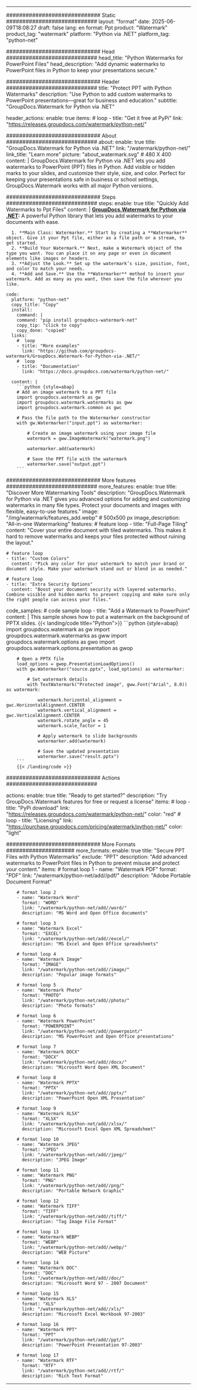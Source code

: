 
---
############################# Static ############################
layout: "format"
date:  2025-06-09T18:08:27
draft: false
lang: en
format: Ppt
product: "Watermark"
product_tag: "watermark"
platform: "Python via .NET"
platform_tag: "python-net"

############################# Head ############################
head_title: "Python Watermarks for PowerPoint Files"
head_description: "Add dynamic watermarks to PowerPoint files in Python to keep your presentations secure."

############################# Header ############################
title: "Protect PPT with Python Watermarks" 
description: "Use Python to add custom watermarks to PowerPoint presentations—great for business and education."
subtitle: "GroupDocs.Watermark for Python via .NET" 

header_actions:
  enable: true
  items:
    #  loop
    - title: "Get it free at PyPi"
      link: "https://releases.groupdocs.com/watermark/python-net/"
      
############################# About ############################
about:
    enable: true
    title: "GroupDocs.Watermark for Python via .NET"
    link: "/watermark/python-net/"
    link_title: "Learn more"
    picture: "about_watermark.svg" # 480 X 400
    content: |
       GroupDocs.Watermark for Python via .NET lets you add watermarks to PowerPoint (PPT) files in Python. Add visible or hidden marks to your slides, and customize their style, size, and color. Perfect for keeping your presentations safe in business or school settings, GroupDocs.Watermark works with all major Python versions.

############################# Steps ############################
steps:
    enable: true
    title: "Quickly Add Watermarks to Ppt Files"
    content: |
      **[GroupDocs.Watermark for Python via .NET](https://products.groupdocs.com/watermark/python-net/):** A powerful Python library that lets you add watermarks to your documents with ease.
      
      1. **Main Class: Watermarker.** Start by creating a **Watermarker** object. Give it your Ppt file, either as a file path or a stream, to get started.
      2. **Build Your Watermark.** Next, make a Watermark object of the type you want. You can place it on any page or even in document elements like images or headers.
      3. **Adjust the Look.** Set up the watermark’s size, position, font, and color to match your needs.
      4. **Add and Save.** Use the **Watermarker** method to insert your watermark. Add as many as you want, then save the file wherever you like.
   
    code:
      platform: "python-net"
      copy_title: "Copy"
      install:
        command: |
        command: "pip install groupdocs-watermark-net"
        copy_tip: "click to copy"
        copy_done: "copied"
      links:
        #  loop
        - title: "More examples"
          link: "https://github.com/groupdocs-watermark/GroupDocs.Watermark-for-Python-via-.NET/"
        #  loop
        - title: "Documentation"
          link: "https://docs.groupdocs.com/watermark/python-net/"
          
      content: |
        ```python {style=abap}
        # Add an image watermark to a PPT file
        import groupdocs.watermark as gw
        import groupdocs.watermark.watermarks as gww
        import groupdocs.watermark.common as gwс

        # Pass the file path to the Watermarker constructor
        with gw.Watermarker("input.ppt") as watermarker:

            # Create an image watermark using your image file
            watermark = gww.ImageWatermark("watermark.png")

            watermarker.add(watermark)

            # Save the PPT file with the watermark
            watermarker.save("output.ppt")
        ```  

############################# More features ############################
more_features:
  enable: true
  title: "Discover More Watermarking Tools"
  description: "GroupDocs.Watermark for Python via .NET gives you advanced options for adding and customizing watermarks in many file types. Protect your documents and images with flexible, easy-to-use features."
  image: "/img/watermark/features_add.webp" # 500x500 px
  image_description: "All-in-one Watermarking"
  features:
    # feature loop
    - title: "Full-Page Tiling"
      content: "Cover your entire document with tiled watermarks. This makes it hard to remove watermarks and keeps your files protected without ruining the layout."

    # feature loop
    - title: "Custom Colors"
      content: "Pick any color for your watermark to match your brand or document style. Make your watermark stand out or blend in as needed."

    # feature loop
    - title: "Extra Security Options"
      content: "Boost your document security with layered watermarks. Combine visible and hidden marks to prevent copying and make sure only the right people can access your files."
      
  code_samples:
    # code sample loop
    - title: "Add a Watermark to PowerPoint"
      content: |
        This sample shows how to put a watermark on the background of PPTX slides.
        {{< landing/code title="Python">}}
        ```python {style=abap}
        import groupdocs.watermark as gw
        import groupdocs.watermark.watermarks as gww
        import groupdocs.watermark.options as gwo
        import groupdocs.watermark.options.presentation as gwop

        # Open a PPTX file
        load_options = gwop.PresentationLoadOptions()
        with gw.Watermarker("source.pptx", load_options) as watermarker:

            # Set watermark details
            with TextWatermark("Protected image", gww.Font("Arial", 8.0)) as watermark:

                watermark.horizontal_alignment = gwс.HorizontalAlignment.CENTER
                watermark.vertical_alignment = gwс.VerticalAlignment.CENTER
                watermark.rotate_angle = 45
                watermark.scale_factor = 1

                # Apply watermark to slide backgrounds
                watermarker.add(watermark)

                # Save the updated presentation
                watermarker.save("result.pptx")
        ```
        {{< /landing/code >}}


############################# Actions ############################

actions:
  enable: true
  title: "Ready to get started?"
  description: "Try GroupDocs.Watermark features for free or request a license"
  items:
    #  loop
    - title: "PyPi download"
      link: "https://releases.groupdocs.com/watermark/python-net/"
      color: "red"
        #  loop
    - title: "Licensing"
      link: "https://purchase.groupdocs.com/pricing/watermark/python-net/"
      color: "light"


############################# More Formats #####################
more_formats:
    enable: true
    title: "Secure PPT Files with Python Watermarks"
    exclude: "PPT"
    description: "Add advanced watermarks to PowerPoint files in Python to prevent misuse and protect your content."
    items: 
        # format loop 1
        - name: "Watermark PDF"
          format: "PDF"
          link: "/watermark/python-net/add//pdf/"
          description: "Adobe Portable Document Format"

        # format loop 2
        - name: "Watermark Word"
          format: "WORD"
          link: "/watermark/python-net/add//word/"
          description: "MS Word and Open Office documents"
          
        # format loop 3
        - name: "Watermark Excel"
          format: "EXCEL"
          link: "/watermark/python-net/add//excel/"
          description: "MS Excel and Open Office spreadsheets"

        # format loop 4
        - name: "Watermark Image"
          format: "IMAGE"
          link: "/watermark/python-net/add//image/"
          description: "Popular image formats"

        # format loop 5
        - name: "Watermark Photo"
          format: "PHOTO"
          link: "/watermark/python-net/add//photo/"
          description: "Photo formats"

        # format loop 6
        - name: "Watermark PowerPoint"
          format: "POWERPOINT"
          link: "/watermark/python-net/add//powerpoint/"
          description: "MS PowerPoint and Open Office presentations"

        # format loop 7
        - name: "Watermark DOCX"
          format: "DOCX"
          link: "/watermark/python-net/add//docx/"
          description: "Microsoft Word Open XML Document"
          
        # format loop 8
        - name: "Watermark PPTX"
          format: "PPTX"
          link: "/watermark/python-net/add//pptx/"
          description: "PowerPoint Open XML Presentation"
          
        # format loop 9
        - name: "Watermark XLSX"
          format: "XLSX"
          link: "/watermark/python-net/add//xlsx/"
          description: "Microsoft Excel Open XML Spreadsheet"

        # format loop 10
        - name: "Watermark JPEG"
          format: "JPEG"
          link: "/watermark/python-net/add//jpeg/"
          description: "JPEG Image"

        # format loop 11
        - name: "Watermark PNG"
          format: "PNG"
          link: "/watermark/python-net/add//png/"
          description: "Portable Network Graphic"

        # format loop 12
        - name: "Watermark TIFF"
          format: "TIFF"
          link: "/watermark/python-net/add//tiff/"
          description: "Tag Image File Format"

        # format loop 13
        - name: "Watermark WEBP"
          format: "WEBP"
          link: "/watermark/python-net/add//webp/"
          description: "WEB Picture"

        # format loop 14
        - name: "Watermark DOC"
          format: "DOC"
          link: "/watermark/python-net/add//doc/"
          description: "Microsoft Word 97 - 2007 Document"

        # format loop 15
        - name: "Watermark XLS"
          format: "XLS"
          link: "/watermark/python-net/add//xls/"
          description: "Microsoft Excel Workbook 97-2003"

        # format loop 16
        - name: "Watermark PPT"
          format: "PPT"
          link: "/watermark/python-net/add//ppt/"
          description: "PowerPoint Presentation 97-2003"

        # format loop 17
        - name: "Watermark RTF"
          format: "RTF"
          link: "/watermark/python-net/add//rtf/"
          description: "Rich Text Format"

---
